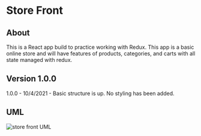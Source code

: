 # Store Front

## About

This is a React app build to practice working with Redux. This app is a basic online store and will have features of products, categories, and carts with all state managed with redux.

## Version 1.0.0

1.0.0 - 10/4/2021 - Basic structure is up. No styling has been added.

## UML

![store front UML](https://user-images.githubusercontent.com/81482156/135948875-d4b01a1a-89bf-4f80-983a-340d8cf93c10.png)
